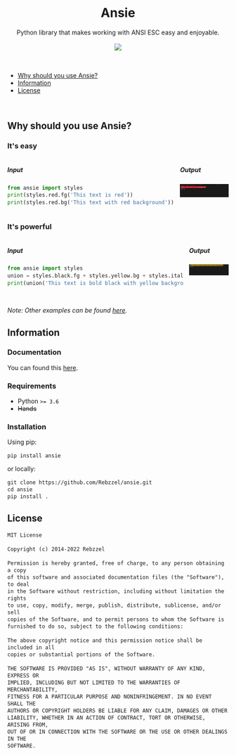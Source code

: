 <h1 align="center">Ansie</h1>
<p align="center">
	Python library that makes working with ANSI ESC easy and enjoyable.
	<br/><br/>
	<a href="#">
		<img src="https://img.shields.io/badge/python-3.6%2B-blue.svg"/>
	</a>
</p>
<br/>

- [Why should you use Ansie?](#why-should-you-use-ansie)
- [Information](#information)
- [License](#license)

<br/>

## Why should you use Ansie?

### It's easy

<div style="display:flex">
<div style="width:400px;padding-right:0.5em">

##### Input

```py
from ansie import styles
print(styles.red.fg('This text is red'))
print(styles.red.bg('This text with red background'))
```

</div>
<div style="width:400px;padding-left:0.5em">

##### Output

<img src="./data/readme001.png"/>
</div>
</div>

### It's powerful

<div style="display:flex">
<div style="width:400px;padding-right:0.5em">

##### Input

```py
from ansie import styles
union = styles.black.fg + styles.yellow.bg + styles.italic
print(union('This text is bold black with yellow background'))
```

</div>
<div style="width:400px;padding-left:0.5em">

##### Output

<img src="./data/readme002.png"/>
</div>
</div>

<br/>

*Note: Other examples can be found [here]().*

## Information

### Documentation
You can found this [here](./DOCS.md).

### Requirements
- Python `>= 3.6`
- ~~Hands~~

### Installation
Using pip:

```
pip install ansie
```

or locally:

```
git clone https://github.com/Rebzzel/ansie.git
cd ansie
pip install .
```


## License
```
MIT License

Copyright (c) 2014-2022 Rebzzel

Permission is hereby granted, free of charge, to any person obtaining a copy
of this software and associated documentation files (the "Software"), to deal
in the Software without restriction, including without limitation the rights
to use, copy, modify, merge, publish, distribute, sublicense, and/or sell
copies of the Software, and to permit persons to whom the Software is
furnished to do so, subject to the following conditions:

The above copyright notice and this permission notice shall be included in all
copies or substantial portions of the Software.

THE SOFTWARE IS PROVIDED "AS IS", WITHOUT WARRANTY OF ANY KIND, EXPRESS OR
IMPLIED, INCLUDING BUT NOT LIMITED TO THE WARRANTIES OF MERCHANTABILITY,
FITNESS FOR A PARTICULAR PURPOSE AND NONINFRINGEMENT. IN NO EVENT SHALL THE
AUTHORS OR COPYRIGHT HOLDERS BE LIABLE FOR ANY CLAIM, DAMAGES OR OTHER
LIABILITY, WHETHER IN AN ACTION OF CONTRACT, TORT OR OTHERWISE, ARISING FROM,
OUT OF OR IN CONNECTION WITH THE SOFTWARE OR THE USE OR OTHER DEALINGS IN THE
SOFTWARE.
```
